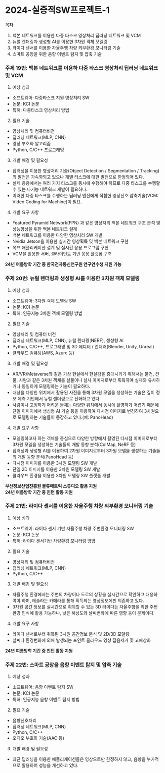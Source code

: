 # 2024-실증적SW프로젝트-1  
**목차**  
1. 백본 네트워크를 이용한 다중 타스크 영상처리 딥러닝 네트워크 및 VCM
2. 뉴럴 렌더링과 생성형 AI를 이용한 3차원 객체 모델링
3. 라이다 센서를 이용한 자율주행 차량 외부환경 모니터링 기술
4. 스마트 공장을 위한 음향 이벤트 탐지 및 압축 기술

### 주제 19번: 백본 네트워크를 이용하 다중 타스크 영상처리 딥러닝 네트워크 및 VCM  
1. 예상 성과  
- 소프트웨어: 다중타스크 지원 영상처리 SW  
- 논문: KCI 논문
- 특허: 다중타스크 영상처리 방법  

2. 필요 기술
- 영상처리 및 컴퓨터비전
- 딥러닝 네트워크(MLP, CNN)
- 영상 부호화 알고리즘
- Python, C/C++ 프로그래밍

3. 개발 배경 및 필요성
- 딥러닝을 이용한 영상처리 기술(Object Detection / Segmentation / Tracking)의 발전은 가속화되고 있으나 개별 타스크에 대한 발전으로 한정되어 있다.
- 실제 응용에서는 여러 가지 타스크를 동시에 수행해야 하므로 다중 타스크를 수행할 수 있는 다기능 네트워크 개발이 필요하다.
- 이러한 다중 타스크를 수행하는 딥러닝 엔진에게 적합한 영상신호 압축기술(VCM: Video Coding for Machine)이 필요.

4. 개발 요구 사항
- Featured Pyramid Network(FPN) 과 같은 영상처리 백본 네트워크 구조 분석 및 성능향상을 위한 백본 네트워크 설계
- 백본 네트워크를 이용한 다양한 영상처리 SW 개발
- Nvidia Jetson을 이용한 실시간 영상획득 및 백본 네트워크 구현
- 목표 애플리케이션 설계 및 실시간 응용 프로그램 구현
- VCM을 활용한 서버, 클라이언트 기반 응용 플랫폼 구축

**24년 여름방학 기간 중 한국전자통신연구원 연구연수생 지원 가능**  

### 주제 20번: 뉴럴 렌더링과 생성형 AI를 이용한 3차원 객체 모델링  
1. 예상 성과
- 소프트웨어: 3차원 객체 모델링 SW
- 논문: KCI 논문
- 특허: 인공지능 3차원 객체 모델링 방법

2. 필요 기술
- 영상처리 및 컴퓨터 비전
- 딥러닝 네트워크(MLP, CNN), 뉴럴 렌더링(NERF), 생성형 AI
- Python, C/C++, 프로그래밍 및 3D 에디터 / 런더러(Blender, Unity, Unreal)
- 클라우드 컴퓨팅(AWS, Azure 등)

3. 개발 배경 및 필요성
- AR/VR/Metaverse와 같은 가상 현실에서 현실감을 증대시키기 위해서는 물건, 건물, 사람과 같은 3차원 객체를 실물이나 실사 이미지로부터 획득하여 실제와 유사하거나 동일하게 모델링하는 기술이 필요하다.
- 대상을 다양한 위치에서 촬용된 사진을 통해 3차원 모델을 생성하는 기술은 깊이 정보 예측 기반에서 뉴럴 렌더링으로 진화하고 있다.
- 사람이나 고정하기 어려운 물체는 다양한 위치에서 동시에 촬영하기 어렵기 때문에 단일 이미지에서 생성형 AI 기술 등을 이용하여 다시점 이미지로 변경하여 3차원으로 모델링하는 기술들이 등장하고 있다.(예: PanoHead)

4. 개발 요구 사항
- 모델링하고자 하는 객체를 중심으로 다양한 방향에서 촬영된 다시점 이미지로부터 3차원 모델을 생성하는 기술들의 개발 동향 분석(ColMap, NeRF 등)
- 딥러닝과 생성형 AI를 이용하여 2차원 이미지로부터 3차원 모델을 생성하는 기술들의 개발 동향 분석(PanoHead 등)
- 다시점 이미지를 이용한 3차원 모델링 SW 개발
- 단일 2D 이미지를 이용한 3차원 모델링 SW 개발
- 클라우드 환경을 이용한 3차원 모델링 SW 플랫폼 개발

**부산정보산업진흥원 볼류메트릭 스튜디오 활용 지원**  
**24년 여름방학 기간 중 인턴 활동 지원**  

### 주제 21번: 라이다 센서를 이용한 자율주행 차량 외부환경 모니터링 기술  
1. 예상 성과
- 소프트웨어: 라이다 센서 기반 자율주행 차량 주변환경 모니터링 SW
- 논문: KCI 논문
- 특허: 라이다 센서기반 차량환경 모니터링 방법

2. 필요 기술
- 영상처리 및 컴퓨터비전
- 딥러닝 네트워크(MLP, CNN)
- Python, C/C++

3. 개발 배경 및 필요성
- 자율주행 환경에서는 주변의 차량이나 도로의 상황을 실시간으로 확인하고 대응하여야 하며, 테슬라는 카메라를 통해 획득되는 영상정보에만 의존하고 있다.
- 3차원 공간 정보를 실시간으로 획득할 수 있는 3D 라이다는 자율주행을 위한 주변환경 인식에 활용 가능하나, 낮은 해상도와 날씨변화에 따른 영향 등이 문제이다.

4. 개발 요구 사항
- 라이다 센서로부터 취득된 3차원 공간정보 분석 및 2D/3D 모델링
- 날씨나 환경변화에 의해 발생되는 포인트 클라우드 영상 잡음제거 및 고해상화

**24년 여름방학 기간 중 인턴 활동 지원**  

### 주제 22번: 스마트 공장을 음향 이벤트 탐지 및 압축 기술  
1. 예상 성과
- 소프트웨어: 음향 이벤트 탐지 SW
- 논문: KCI 논문
- 특허: 인공지능 음향 이벤트 탐지 방법

2. 필요 기술
- 음향신호처리
- 딥러닝 네트워크(MLP, CNN)
- Python, C/C++
- 오디오 부호화 기술(AAC 등)

3. 개발 배경 및 필요성
- 최근 딥러닝을 이용한 애플리케이션들은 영상으로만 한정하지 않고, 음향을 부가적으로 활용하여 성능을 개선하고 있다.
